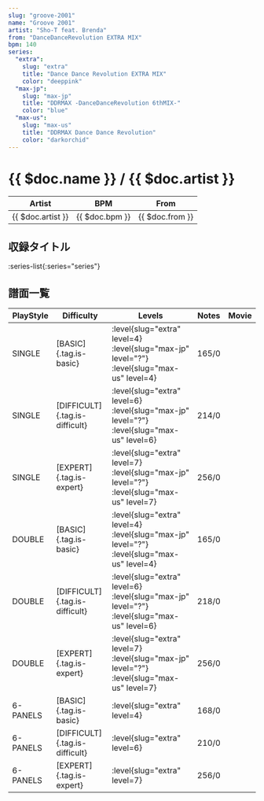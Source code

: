 ```yaml
---
slug: "groove-2001"
name: "Groove 2001"
artist: "Sho-T feat. Brenda"
from: "DanceDanceRevolution EXTRA MIX"
bpm: 140
series:
  "extra":
    slug: "extra"
    title: "Dance Dance Revolution EXTRA MIX"
    color: "deeppink"
  "max-jp":
    slug: "max-jp"
    title: "DDRMAX -DanceDanceRevolution 6thMIX-"
    color: "blue"
  "max-us":
    slug: "max-us"
    title: "DDRMAX Dance Dance Revolution"
    color: "darkorchid"
---
```


# {{ $doc.name }} / {{ $doc.artist }}

|Artist|BPM|From|
|------|---|----|
|{{ $doc.artist }}|{{ $doc.bpm }}|{{ $doc.from }}|

## 収録タイトル

:series-list{:series="series"}

## 譜面一覧

|PlayStyle|Difficulty|Levels|Notes|Movie|
|---------|----------|------|-----|-----|
|SINGLE|[BASIC]{.tag.is-basic}|:level{slug="extra" level=4} :level{slug="max-jp" level="?"} :level{slug="max-us" level=4}|165/0||
|SINGLE|[DIFFICULT]{.tag.is-difficult}|:level{slug="extra" level=6} :level{slug="max-jp" level="?"} :level{slug="max-us" level=6}|214/0||
|SINGLE|[EXPERT]{.tag.is-expert}|:level{slug="extra" level=7} :level{slug="max-jp" level="?"} :level{slug="max-us" level=7}|256/0||
|DOUBLE|[BASIC]{.tag.is-basic}|:level{slug="extra" level=4} :level{slug="max-jp" level="?"} :level{slug="max-us" level=4}|165/0||
|DOUBLE|[DIFFICULT]{.tag.is-difficult}|:level{slug="extra" level=6} :level{slug="max-jp" level="?"} :level{slug="max-us" level=6}|218/0||
|DOUBLE|[EXPERT]{.tag.is-expert}|:level{slug="extra" level=7} :level{slug="max-jp" level="?"} :level{slug="max-us" level=7}|256/0||
|6-PANELS|[BASIC]{.tag.is-basic}|:level{slug="extra" level=4}|168/0||
|6-PANELS|[DIFFICULT]{.tag.is-difficult}|:level{slug="extra" level=6}|210/0||
|6-PANELS|[EXPERT]{.tag.is-expert}|:level{slug="extra" level=7}|256/0||
